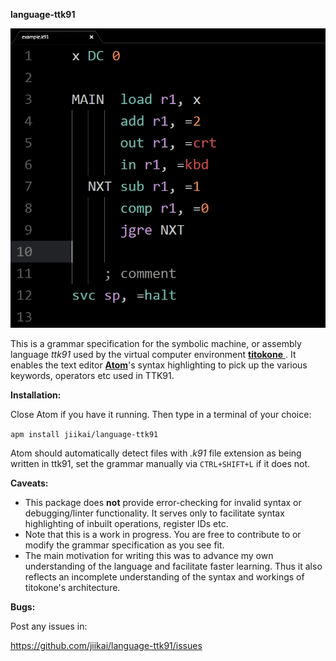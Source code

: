 ****language-ttk91****

![Usage screenshot of "example.k91".](./assets/sshot.jpg "Highlighted ttk91")

This is a grammar specification for the symbolic machine, or assembly language *ttk91* used by the virtual computer environment [**titokone** ](https://github.com/titokone/titokone). It enables the text editor [**Atom**](https://atom.io/)'s syntax highlighting to pick up the various keywords, operators etc used in TTK91.

****Installation:****

Close Atom if you have it running. Then type in a terminal of your choice:

`apm install jiikai/language-ttk91`

Atom should automatically detect files with *.k91* file extension as being written in ttk91, set the grammar manually via `CTRL+SHIFT+L` if it does not.

****Caveats:****

- This package does ****not**** provide error-checking for invalid syntax or debugging/linter functionality. It serves only to facilitate syntax highlighting of inbuilt operations, register IDs etc.
- Note that this is a work in progress. You are free to contribute to or modify the grammar specification as you see fit.
- The main motivation for writing this was to advance my own understanding of the language and facilitate faster learning. Thus it also reflects an incomplete understanding of the syntax and workings of titokone's architecture.

****Bugs:****

Post any issues in:

 https://github.com/jiikai/language-ttk91/issues
